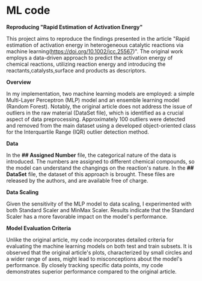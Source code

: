 # ML code
  **Reproducing "Rapid Estimation of Activation Energy"**

This project aims to reproduce the findings presented in the article "Rapid estimation of activation energy in heterogeneous catalytic reactions via machine learning(https://doi.org/10.1002/jcc.25567)". The original work employs a data-driven approach to predict the activation energy of chemical reactions, utilizing reaction energy and introducing the reactants,catalysts,surface and products as descriptors.

**Overview**

In my implementation, two machine learning models are employed: a simple Multi-Layer Perceptron (MLP) model and an ensemble learning model (Random Forest). Notably, the original article does not address the issue of outliers in the raw material (DataSet file), which is identified as a crucial aspect of data preprocessing. Approximately 100 outliers were detected and removed from the main dataset using a developed object-oriented class for the Interquartile Range (IQR) outlier detection method.

**Data**

In the __## Assigned Number__ file, the categorical nature of the data is introduced. The numbers are assigned to different chemical compounds, so the model can understand the changings on the reaction's nature. In the __## DataSet__ file, the dataset of this approach is brought. These files are released by the authors, and are available free of charge.

**Data Scaling**

Given the sensitivity of the MLP model to data scaling, I experimented with both Standard Scaler and MinMax Scaler. Results indicate that the Standard Scaler has a more favorable impact on the model's performance.

**Model Evaluation Criteria**

Unlike the original article, my code incorporates detailed criteria for evaluating the machine learning models on both test and train subsets. It is observed that the original article's plots, characterized by small circles and a wider range of axes, might lead to misconceptions about the model's performance. By closely tracking specific data points, my code demonstrates superior performance compared to the original article.
